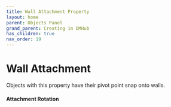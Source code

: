 ```yaml
---
title: Wall Attachment Property
layout: home
parent: Objects Panel
grand_parent: Creating in DMHub
has_children: true
nav_order: 19
---
```


# Wall Attachment

Objects with this property have their pivot point snap onto walls.

####  Attachment Rotation